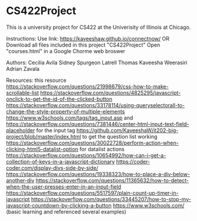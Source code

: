 # CS422Project
This is a university project for CS422 at the Univerisity of Illinois at Chicago.

Instructions:
  Use link: https://kaveeshaw.github.io/connectnow/
  OR
  Download all files included in this project "CS422Project"
  Open "courses.html" in a Google Chorme web broswer


Authors:
Cecilia Avila
Sidney Spurgeon
Latrell Thomas
Kaveesha Weerasiri
Adrian Zavala

Resources:
this resource https://stackoverflow.com/questions/21998679/css-how-to-make-scrollable-list 
https://stackoverflow.com/questions/4825295/javascript-onclick-to-get-the-id-of-the-clicked-button 
https://stackoverflow.com/questions/33178114/using-queryselectorall-to-change-the-style-property-of-multiple-elements 
https://www.w3schools.com/tags/tag_input.asp and https://stackoverflow.com/questions/7381446/center-html-input-text-field-placeholder for the input tag 
https://github.com/KaveeshaW/it202-big-project/blob/master/index.html to get the question list working
https://stackoverflow.com/questions/30022728/perform-action-when-clicking-html5-datalist-option for datalist actions
https://stackoverflow.com/questions/10654992/how-can-i-get-a-collection-of-keys-in-a-javascript-dictionary 
https://coder-coder.com/display-divs-side-by-side/
https://stackoverflow.com/questions/19338323/how-to-place-a-div-below-another-div 
https://stackoverflow.com/questions/11365632/how-to-detect-when-the-user-presses-enter-in-an-input-field 
https://stackoverflow.com/questions/5517597/plain-count-up-timer-in-javascript
https://stackoverflow.com/questions/33445207/how-to-stop-my-javascript-countdown-by-clicking-a-button
https://www.w3schools.com/ (basic learning and referenced several examples) 
